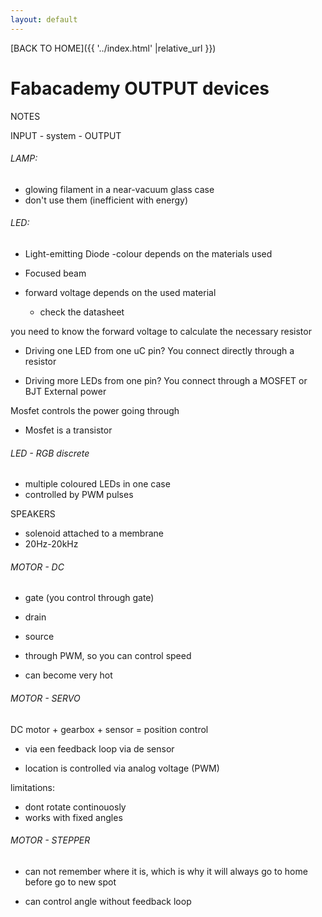 ```yaml
---
layout: default
---
```


[BACK TO HOME]({{ '../index.html' |relative_url }})


# Fabacademy OUTPUT devices 
NOTES

INPUT - system - OUTPUT


###### LAMP:
- glowing filament in a near-vacuum glass case
- don't use them (inefficient with energy)

###### LED:
- Light-emitting Diode
-colour depends on the materials used

- Focused beam
- forward voltage depends on the used material
    - check the datasheet

you need to know the forward voltage to calculate the necessary resistor

- Driving one LED from one uC pin?
You connect directly through a resistor

- Driving more LEDs from one pin?
You connect through a MOSFET or BJT
External power

Mosfet controls the power going through
- Mosfet is a transistor


###### LED - RGB discrete
- multiple coloured LEDs in one case
- controlled by PWM pulses


SPEAKERS
- solenoid attached to a membrane
- 20Hz-20kHz

###### MOTOR - DC

- gate (you control through gate)
- drain
- source

- through PWM, so you can control speed
- can become very hot

###### MOTOR - SERVO

DC motor + gearbox + sensor = position control
- via een feedback loop via de sensor


- location is controlled via analog voltage (PWM)

limitations:
- dont rotate continouosly 
- works with fixed angles


###### MOTOR - STEPPER

- can not remember where it is, which is why it will always go to home before go to new spot

- can control angle without feedback loop


